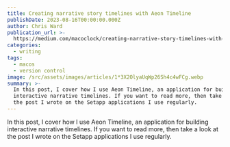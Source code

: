 ```yaml
---
title: Creating narrative story timelines with Aeon Timeline
publishDate: 2023-08-16T00:00:00.000Z
author: Chris Ward
publication_url: >-
  https://medium.com/macoclock/creating-narrative-story-timelines-with-aeon-timeline-9261f3065f21
categories:
  - writing
tags:
  - macos
  - version control
image: /src/assets/images/articles/1*3X2OlyaUqWp26Sh4c4wFCg.webp
summary: >-
  In this post, I cover how I use Aeon Timeline, an application for building
  interactive narrative timelines. If you want to read more, then take a look at
  the post I wrote on the Setapp applications I use regularly.
---
```


In this post, I cover how I use Aeon Timeline, an application for building interactive narrative timelines. If you want to read more, then take a look at the post I wrote on the Setapp applications I use regularly.
